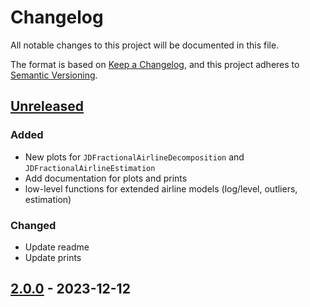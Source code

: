# Changelog

All notable changes to this project will be documented in this file.

The format is based on [Keep a Changelog](https://keepachangelog.com/en/1.1.0/), and this project adheres
to [Semantic Versioning](https://semver.org/spec/v2.0.0.html).

## [Unreleased]

### Added

- New plots for `JDFractionalAirlineDecomposition` and `JDFractionalAirlineEstimation`
- Add documentation for plots and prints
- low-level functions for extended airline models (log/level, outliers, estimation)

### Changed

- Update readme
- Update prints


## [2.0.0] - 2023-12-12


[Unreleased]: https://github.com/rjdemetra/rjd3highfreq/compare/v2.0.0...HEAD
[2.0.0]: https://github.com/rjdemetra/rjd3highfreq/releases/tag/v2.0.0
